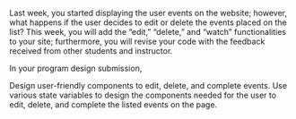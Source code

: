 Last week, you started displaying the user events on the website; 
however, what happens if the user decides to edit or delete the events placed on the list?
This week, you will add the “edit,” “delete,” and “watch” functionalities to your site; 
furthermore, you will revise your code with the feedback received from other students and instructor.

In your program design submission,

Design user-friendly components to edit, delete, and complete events.
Use various state variables to design the components needed for the user to edit, delete, and complete 
the listed events on the page.
